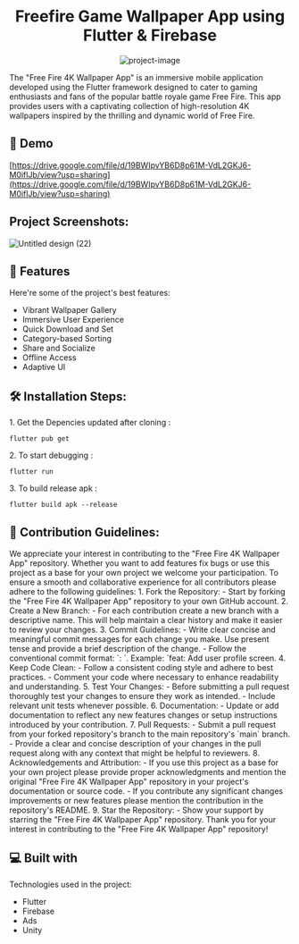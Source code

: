 <h1 align="center" id="title">Freefire Game Wallpaper App using Flutter &amp; Firebase</h1>

<p align="center"><img src="https://socialify.git.ci/Drishtantranjan/FreeFire-Wallpaper-App/image?language=1&amp;owner=1&amp;name=1&amp;stargazers=1&amp;theme=Light" alt="project-image"></p>

<p id="description">The "Free Fire 4K Wallpaper App" is an immersive mobile application developed using the Flutter framework designed to cater to gaming enthusiasts and fans of the popular battle royale game Free Fire. This app provides users with a captivating collection of high-resolution 4K wallpapers inspired by the thrilling and dynamic world of Free Fire.</p>

<h2>🚀 Demo</h2>

[https://drive.google.com/file/d/19BWIpvYB6D8p61M-VdL2GKJ6-M0iflJb/view?usp=sharing](https://drive.google.com/file/d/19BWIpvYB6D8p61M-VdL2GKJ6-M0iflJb/view?usp=sharing)

## Project Screenshots:
![Untitled design (22)](https://github.com/Drishtantranjan/FreeFire-Wallpaper-App/assets/84273332/d3071bf0-ee69-4141-ba59-68ddd1ec166c)




<h2>🧐 Features</h2>

Here're some of the project's best features:

*   Vibrant Wallpaper Gallery
*   Immersive User Experience
*   Quick Download and Set
*   Category-based Sorting
*   Share and Socialize
*   Offline Access
*   Adaptive UI

<h2>🛠️ Installation Steps:</h2>

<p>1. Get the Depencies updated after cloning :</p>

```
flutter pub get
```

<p>2. To start debugging :</p>

```
flutter run
```

<p>3. To build release apk :</p>

```
flutter build apk --release
```

<h2>🍰 Contribution Guidelines:</h2>

We appreciate your interest in contributing to the "Free Fire 4K Wallpaper App" repository. Whether you want to add features fix bugs or use this project as a base for your own project we welcome your participation. To ensure a smooth and collaborative experience for all contributors please adhere to the following guidelines: 1. Fork the Repository: - Start by forking the "Free Fire 4K Wallpaper App" repository to your own GitHub account. 2. Create a New Branch: - For each contribution create a new branch with a descriptive name. This will help maintain a clear history and make it easier to review your changes. 3. Commit Guidelines: - Write clear concise and meaningful commit messages for each change you make. Use present tense and provide a brief description of the change. - Follow the conventional commit format: \`: \`. Example: \`feat: Add user profile screen. 4. Keep Code Clean: - Follow a consistent coding style and adhere to best practices. - Comment your code where necessary to enhance readability and understanding. 5. Test Your Changes: - Before submitting a pull request thoroughly test your changes to ensure they work as intended. - Include relevant unit tests whenever possible. 6. Documentation: - Update or add documentation to reflect any new features changes or setup instructions introduced by your contribution. 7. Pull Requests: - Submit a pull request from your forked repository's branch to the main repository's \`main\` branch. - Provide a clear and concise description of your changes in the pull request along with any context that might be helpful to reviewers. 8. Acknowledgements and Attribution: - If you use this project as a base for your own project please provide proper acknowledgments and mention the original "Free Fire 4K Wallpaper App" repository in your project's documentation or source code. - If you contribute any significant changes improvements or new features please mention the contribution in the repository's README. 9. Star the Repository: - Show your support by starring the "Free Fire 4K Wallpaper App" repository. Thank you for your interest in contributing to the "Free Fire 4K Wallpaper App" repository!

  
  
<h2>💻 Built with</h2>

Technologies used in the project:

*   Flutter
*   Firebase
*   Ads
*   Unity
